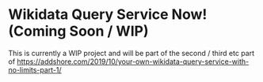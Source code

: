 # Wikidata Query Service Now! (Coming Soon / WIP)

This is currently a WIP project and will be part of the second / third etc  part of https://addshore.com/2019/10/your-own-wikidata-query-service-with-no-limits-part-1/